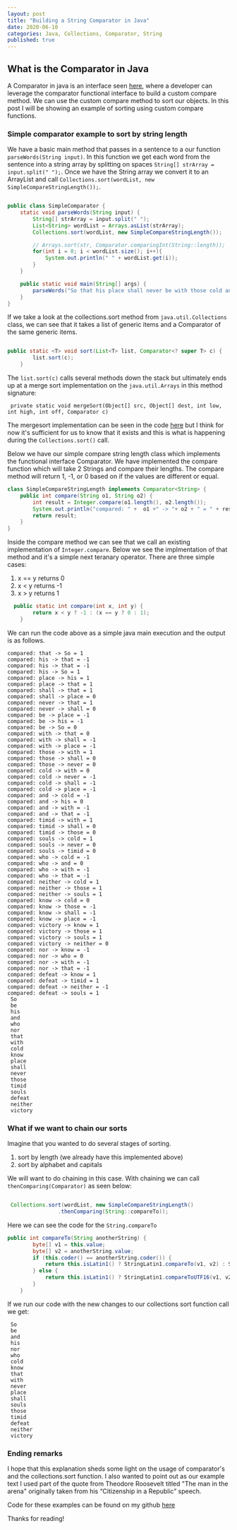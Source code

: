 ```yaml
---
layout: post
title: "Building a String Comparator in Java"
date: 2020-06-10
categories: Java, Collections, Comparator, String
published: true
---
```



## What is the Comparator in Java

A Comparator in java is an interface seen [here](https://docs.oracle.com/javase/8/docs/api/java/util/Comparator.html), where a developer can leverage the comparator functional interface to build a custom compare method.  We can use the custom compare method to sort our objects.  In this post I will be showing an example of sorting using custom compare functions.

### Simple comparator example to sort by string length
We have a basic main method that passes in a sentence to a our function `parseWords(String input)`.  In this function we get each word from the sentence into a string array by splitting on spaces `String[] strArray = input.split(" ");`.  Once we have the String array we convert it to an ArrayList and call `Collections.sort(wordList, new SimpleCompareStringLength());`.  



```java

public class SimpleComparator {
    static void parseWords(String input) {
        String[] strArray = input.split(" ");
        List<String> wordList = Arrays.asList(strArray);
        Collections.sort(wordList, new SimpleCompareStringLength());

        // Arrays.sort(str, Comparator.comparingInt(String::length));
        for(int i = 0; i < wordList.size(); i++){
            System.out.println(" " + wordList.get(i));
        }
    }

    public static void main(String[] args) {
        parseWords("So that his place shall never be with those cold and timid souls who neither know victory nor defeat");
    }
}
```

If we take a look at the collections.sort method from `java.util.Collections` class, we can see that it takes a list of generic items and a Comparator of the same generic items.

```java

public static <T> void sort(List<T> list, Comparator<? super T> c) {
        list.sort(c);
    }


```

The `list.sort(c)` calls several methods down the stack but ultimately ends up at a merge sort implementation on the `java.util.Arrays`  in this method signature:

` private static void mergeSort(Object[] src, Object[] dest, int low, int high, int off, Comparator c)`

The mergesort implementation can be seen in the code [here](https://docs.oracle.com/javase/7/docs/api/java/util/Arrays.html#sort(T[],%20int,%20int,%20java.util.Comparator)) but I think for now it's sufficient for us to know that it exists and this is what is happening during the `Collections.sort()` call.

Below we have our simple compare string length class which implements the functional interface Comparator<T>.  We have implemented the compare function which will take 2 Strings and compare their lengths.  The compare method will return 1, -1, or 0 based on if the values are different or equal.

```java
class SimpleCompareStringLength implements Comparator<String> {
    public int compare(String o1, String o2) {
        int result = Integer.compare(o1.length(), o2.length());
        System.out.println("compared: " +  o1 +" -> "+ o2 + " = " + result);
        return result;
    }
}

```

Inside the compare method we can see that we call an existing implementation of `Integer.compare`.  Below we see the implmentation of that method and it's a simple next teranary operator.  There are three simple cases:
1. x == y returns 0
2. x < y returns -1
3. x > y returns 1

```java
  public static int compare(int x, int y) {
        return x < y ? -1 : (x == y ? 0 : 1);
    }
```


We can run the code above as a simple java main execution and the output is as follows. 

```text
compared: that -> So = 1
compared: his -> that = -1
compared: his -> that = -1
compared: his -> So = 1
compared: place -> his = 1
compared: place -> that = 1
compared: shall -> that = 1
compared: shall -> place = 0
compared: never -> that = 1
compared: never -> shall = 0
compared: be -> place = -1
compared: be -> his = -1
compared: be -> So = 0
compared: with -> that = 0
compared: with -> shall = -1
compared: with -> place = -1
compared: those -> with = 1
compared: those -> shall = 0
compared: those -> never = 0
compared: cold -> with = 0
compared: cold -> never = -1
compared: cold -> shall = -1
compared: cold -> place = -1
compared: and -> cold = -1
compared: and -> his = 0
compared: and -> with = -1
compared: and -> that = -1
compared: timid -> with = 1
compared: timid -> shall = 0
compared: timid -> those = 0
compared: souls -> cold = 1
compared: souls -> never = 0
compared: souls -> timid = 0
compared: who -> cold = -1
compared: who -> and = 0
compared: who -> with = -1
compared: who -> that = -1
compared: neither -> cold = 1
compared: neither -> those = 1
compared: neither -> souls = 1
compared: know -> cold = 0
compared: know -> those = -1
compared: know -> shall = -1
compared: know -> place = -1
compared: victory -> know = 1
compared: victory -> those = 1
compared: victory -> souls = 1
compared: victory -> neither = 0
compared: nor -> know = -1
compared: nor -> who = 0
compared: nor -> with = -1
compared: nor -> that = -1
compared: defeat -> know = 1
compared: defeat -> timid = 1
compared: defeat -> neither = -1
compared: defeat -> souls = 1
 So
 be
 his
 and
 who
 nor
 that
 with
 cold
 know
 place
 shall
 never
 those
 timid
 souls
 defeat
 neither
 victory
```
### What if we want to chain our sorts
Imagine that you wanted to do several stages of sorting.  
1. sort by length (we already have this implemented above)
2. sort by alphabet and capitals

We will want to do chaining in this case.  With chaining we can call `thenComparing(Comparator)` as seen below:

```java

 Collections.sort(wordList, new SimpleCompareStringLength()
                .thenComparing(String::compareTo));

```

Here we can see the code for the `String.compareTo`

```java
public int compareTo(String anotherString) {
        byte[] v1 = this.value;
        byte[] v2 = anotherString.value;
        if (this.coder() == anotherString.coder()) {
            return this.isLatin1() ? StringLatin1.compareTo(v1, v2) : StringUTF16.compareTo(v1, v2);
        } else {
            return this.isLatin1() ? StringLatin1.compareToUTF16(v1, v2) : StringUTF16.compareToLatin1(v1, v2);
        }
    }
```

If we run our code with the new changes to our collections sort function call we get:

```text
 So
 be
 and
 his
 nor
 who
 cold
 know
 that
 with
 never
 place
 shall
 souls
 those
 timid
 defeat
 neither
 victory
```

### Ending remarks

I hope that this explanation sheds some light on the usage of comparator's and the collections.sort function.  I also wanted to point out as our example text I used part of the quote from Theodore Roosevelt titled "The man in the arena" originally taken from his “Citizenship in a Republic” speech.

Code for these examples can be found on my github [here](https://github.com/Matt-st/Learning-Topics/blob/master/ds-algo/Java/src/main/java/comparator/SimpleComparator.java)

Thanks for reading!
